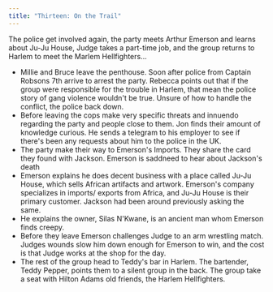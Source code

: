 ```yaml
---
title: "Thirteen: On the Trail"
---
```


The police get involved again, the party meets Arthur Emerson and learns about Ju-Ju House, Judge takes a part-time job, and the group returns to Harlem to meet the Marlem Hellfighters... 

* Millie and Bruce leave the penthouse. Soon after police from Captain Robsons 7th arrive to arrest the party. Rebecca points out that if the group were responsible for the trouble in Harlem, that mean the police story of gang violence wouldn't be true. Unsure of how to handle the conflict, the police back down. 
* Before leaving the cops make very specific threats and innuendo regarding the party and people close to them. Jon finds their amount of knowledge curious. He sends a telegram to his employer to see if there's been any requests about him to the police in the UK. 
* The party make their way to Emerson's Imports. They share the card they found with Jackson.  Emerson is saddneed to hear about Jackson's death
* Emerson explains he does decent business with a place called Ju-Ju House, which sells African artifacts and artwork. Emerson's company specializes in imports/ exports from Africa, and Ju-Ju House is their primary customer. Jackson had been around previously asking the same.
* He explains the owner, Silas N'Kwane, is an ancient man whom Emerson finds creepy. 
* Before they leave Emerson challenges Judge to an arm wrestling match. Judges wounds slow him down enough for Emerson to win, and the cost is that Judge works at the shop for the day.
* The rest of the group head to Teddy's bar in Harlem. The bartender, Teddy Pepper, points them to a silent group in the back. The group take a seat with Hilton Adams old friends, the Harlem Hellfighters. 